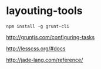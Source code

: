 layouting-tools
===============

```npm install -g grunt-cli```


http://gruntjs.com/configuring-tasks

http://lesscss.org/#docs

http://jade-lang.com/reference/
